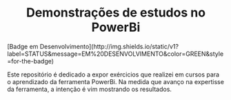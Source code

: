 <h1 align="center"> Demonstrações de estudos no PowerBi
</h1> [Badge em Desenvolvimento](http://img.shields.io/static/v1?label=STATUS&message=EM%20DESENVOLVIMENTO&color=GREEN&style=for-the-badge)

Este repositório é dedicado a expor exércicios que realizei em cursos para o aprendizado da ferramenta PowerBi.
Na medida que avanço na expertisse da ferramenta, a intenção é vim mostrando os resultados. 
